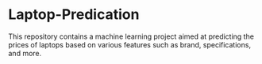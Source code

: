 # Laptop-Predication
This repository contains a machine learning project aimed at predicting the prices of laptops based on various features such as brand, specifications, and more.
